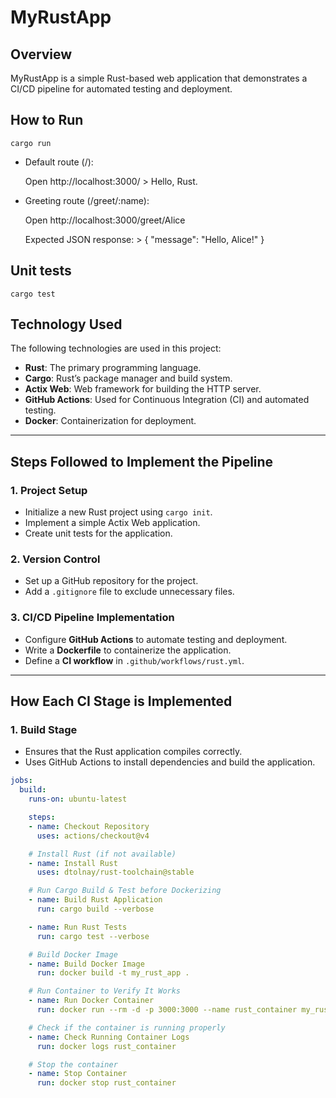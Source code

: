 # MyRustApp

## Overview
MyRustApp is a simple Rust-based web application that demonstrates a CI/CD pipeline for automated testing and deployment.

## How to Run
   
   `cargo run`
   
   - Default route (/):

     Open http://localhost:3000/  > Hello, Rust.
	
   - Greeting route (/greet/:name):

     Open http://localhost:3000/greet/Alice

     Expected JSON response: > { "message": "Hello, Alice!" }

## Unit tests
   
   `cargo test`

## Technology Used
The following technologies are used in this project:

- **Rust**: The primary programming language.
- **Cargo**: Rust’s package manager and build system.
- **Actix Web**: Web framework for building the HTTP server.
- **GitHub Actions**: Used for Continuous Integration (CI) and automated testing.
- **Docker**: Containerization for deployment.

---

## Steps Followed to Implement the Pipeline

### 1. **Project Setup**
- Initialize a new Rust project using `cargo init`.
- Implement a simple Actix Web application.
- Create unit tests for the application.

### 2. **Version Control**
- Set up a GitHub repository for the project.
- Add a `.gitignore` file to exclude unnecessary files.

### 3. **CI/CD Pipeline Implementation**
- Configure **GitHub Actions** to automate testing and deployment.
- Write a **Dockerfile** to containerize the application.
- Define a **CI workflow** in `.github/workflows/rust.yml`.

---

## How Each CI Stage is Implemented

### **1. Build Stage**
- Ensures that the Rust application compiles correctly.
- Uses GitHub Actions to install dependencies and build the application.

```yaml
jobs:
  build:
    runs-on: ubuntu-latest

    steps:
    - name: Checkout Repository
      uses: actions/checkout@v4

    # Install Rust (if not available)
    - name: Install Rust
      uses: dtolnay/rust-toolchain@stable

    # Run Cargo Build & Test before Dockerizing
    - name: Build Rust Application
      run: cargo build --verbose

    - name: Run Rust Tests
      run: cargo test --verbose

    # Build Docker Image
    - name: Build Docker Image
      run: docker build -t my_rust_app .

    # Run Container to Verify It Works
    - name: Run Docker Container
      run: docker run --rm -d -p 3000:3000 --name rust_container my_rust_app

    # Check if the container is running properly
    - name: Check Running Container Logs
      run: docker logs rust_container

    # Stop the container
    - name: Stop Container
      run: docker stop rust_container
```